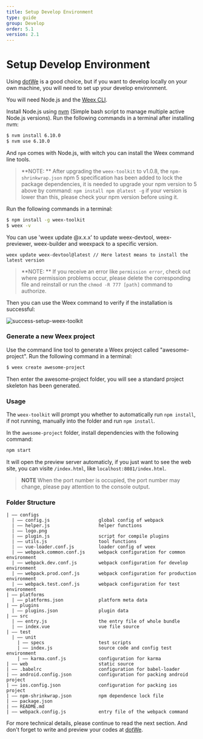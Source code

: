```yaml
---
title: Setup Develop Environment
type: guide
group: Develop
order: 5.1
version: 2.1
---
```


# Setup Develop Environment

Using [dotWe](http://dotwe.org/vue) is a good choice, but if you want to develop locally on your own machine, you will need to set up your develop environment.

You will need Node.js and the [Weex CLI](https://github.com/weexteam/weex-toolkit).

Install Node.js using [nvm](https://github.com/creationix/nvm) (Simple bash script to manage multiple active Node.js versions). Run the following commands in a terminal after installing nvm:

```bash
$ nvm install 6.10.0
$ nvm use 6.10.0
```

And `npm` comes with Node.js, with witch you can install the Weex command line tools.

> **NOTE: ** After upgrading the `weex-toolkit` to v1.0.8, the `npm-shrinkwrap.json` npm 5 specification has been added to lock the package dependencies, it is needed to upgrade your npm version to 5 above by command: `npm install npm @latest -g` if your version is lower than this, please check your npm version before using it.

Run the following commands in a terminal:

```bash
$ npm install -g weex-toolkit
$ weex -v
```
You can use 'weex update <component>@x.x.x' to update weex-devtool, weex-previewer, weex-builder and weexpack to a specific version.
```
weex update weex-devtool@latest // Here latest means to install the latest version
```

> **NOTE: ** If you receive an error like `permission error`, check out where permission problems occur, please delete the corresponding file and reinstall or run the `chmod -R 777 [path]` command to authorize.

Then you can use the Weex command to verify if the installation is successful:

![success-setup-weex-toolkit](https://img.alicdn.com/tfs/TB1NzyNmY_I8KJjy1XaXXbsxpXa-631-270.png)

### Generate a new Weex project

Use the command line tool to generate a Weex project called "awesome-project". Run the following command in a terminal:

```bash
$ weex create awesome-project
```

Then enter the awesome-project folder, you will see a standard project skeleton has been generated.

### Usage

The `weex-toolkit` will prompt you whether to automatically run `npm install`, if not running, manually into the folder and run `npm install`.

In the `awesome-project` folder, install dependencies with the following command:


```bash
npm start
```

It will open the preview server automaticly, if you just want to see the web site, you can visite `/index.html`, like `localhost:8081/index.html`.

> **NOTE** When the port number is occupied, the port number may change, please pay attention to the console output.

### Folder Structure

```
| —— configs
  | —— config.js                  global config of webpack
  | —— helper.js                  helper functions
  | —— logo.png                   
  | —— plugin.js                  script for compile plugins
  | —— utils.js                   tool functions
  | —— vue-loader.conf.js         loader config of weex
  | —— webpack.common.conf.js     webpack configuration for common environment
  | —— webpack.dev.conf.js        webpack configuration for develop environment
  | —— webpack.prod.conf.js       webpack configuration for production environment
  | —— webpack.test.conf.js       webpack configuration for test environment
| —— platforms
  | —— platforms.json             platform meta data
| —— plugins
  | —— plugins.json               plugin data
| —— src
  | —— entry.js                   the entry file of whole bundle
  | —— index.vue                  vue file source
| —— test
  | —— unit
    | —— specs                    test scripts
    | —— index.js                 source code and config test environment
    | —— karma.conf.js            configuration for karma
| —— web                          static source
| —— .babelrc                     configuration for babel-loader
| —— android.config.json          configuration for packing android project
| —— ios.config.json              configuration for packing ios project
| —— npm-shrinkwrap.json          npm dependence lock file
| —— package.json                 
| —— README.md                    
| —— webpack.config.js            entry file of the webpack command

```

For more technical details, please continue to read the next section. And don't forget to write and preview your codes at [dotWe](http://dotwe.org/vue).
